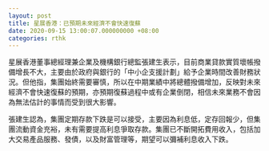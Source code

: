 ```yaml
---
layout: post
title: 星展香港：已預期未來經濟不會快速復蘇
date: 2020-09-15 13:00:07.000000000 +08:00
categories: rthk
---
```


星展香港董事總經理兼企業及機構銀行總監張建生表示，目前商業貸款實質壞帳撥備增長不大，主要由於政府與銀行的「中小企支援計劃」給予企業時間改善財務狀況。但他指，集團始終需要審慎，所以在中期業績中將總體撥備增加，反映對未來經濟不會快速復蘇的預期，亦預期復蘇過程中或有企業倒閉，相信未來業務不會因為無法估計的事情而受到很大影響。

張建生認為，集團定期存款下跌是可以接受，主要因為利息低，定存回報少，但集團流動資金充裕，未有需要提高利息爭取存款。集團已不斷開拓費用收入，包括加大交易產品服務、發債，以及財富管理等，期望可以彌補利息收入下跌。
